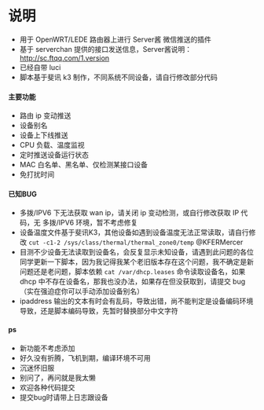 # 说明
- 用于 OpenWRT/LEDE 路由器上进行 Server酱 微信推送的插件
- 基于 serverchan 提供的接口发送信息，Server酱说明：http://sc.ftqq.com/1.version
- 已经自带 luci
- 脚本基于斐讯 k3 制作，不同系统不同设备，请自行修改部分代码

#### 主要功能
- 路由 ip 变动推送
- 设备别名
- 设备上下线推送
- CPU 负载、温度监视
- 定时推送设备运行状态
- MAC 白名单、黑名单、仅检测某接口设备
- 免打扰时间

#### 已知BUG

- 多拨/IPV6 下无法获取 wan ip，请关闭 ip 变动检测，或自行修改获取 IP 代码，无 多拨/IPV6 环境，暂不考虑修复
- 设备温度文件基于斐讯K3，其他设备如遇到设备温度无法正常读取，请自行修改
`cut -c1-2 /sys/class/thermal/thermal_zone0/temp` @KFERMercer 
- 目测不少设备无法读取到设备名，会反复显示未知设备，请遇到此问题的各位同学更新一下脚本，因为我记得我某个老旧版本存在这个问题，我不确定是新问题还是老问题，脚本依赖 `cat /var/dhcp.leases` 命令读取设备名，如果 dhcp 中不存在设备名，那我也没办法，如果存在但没获取到，请提交 bug（实在强迫症你可以手动添加设备别名）
- ipaddress 输出的文本有时会有乱码，导致出错，尚不能判定是设备编码环境导致，还是脚本编码导致，先暂时替换部分中文字符

#### ps

- 新功能不考虑添加
- 好久没有折腾，飞机到期，编译环境不可用
- 沉迷怀旧服
- 别问了，再问就是我太懒
- 欢迎各种代码提交
- 提交bug时请带上日志跟设备

